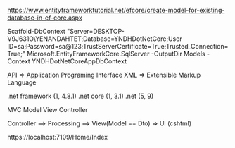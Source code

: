 https://www.entityframeworktutorial.net/efcore/create-model-for-existing-database-in-ef-core.aspx

Scaffold-DbContext "Server=DESKTOP-V9J631O\\YENANDAHTET;Database=YNDHDotNetCore;User ID=sa;Password=sa@123;TrustServerCertificate=True;Trusted_Connection=True;" Microsoft.EntityFrameworkCore.SqlServer -OutputDir Models -Context YNDHDotNetCoreAppDbContext

API => Application Programing Interface
XML => Extensible Markup Language

.net framework (1, 4.8.1)
.net core (1, 3.1)
.net (5, 9)

MVC
Model
View
Controller

Controller ==> Processing ==> View(Model == Dto) => UI (cshtml)

https://localhost:7109/Home/Index